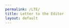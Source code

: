 ```yaml
---
permalink: /LTE/
title: Letter to the Editor
layout: default
---
```

<link rel='preload' href='https://static.everyaction.com/ea-actiontag/at.js' as='script' crossorigin='anonymous'>
 <link rel='preload' href='https://static.everyaction.com/ea-actiontag/at.min.css' as='style'>
 <script type='text/javascript' src='https://static.everyaction.com/ea-actiontag/at.js' crossorigin='anonymous'></script>
  <div class="ngp-form"
     data-form-url="https://secure.everyaction.com/v1/Forms/39gm3_6t2kySOrLDGBkPVg2"
          data-fastaction-endpoint="https://fastaction.ngpvan.com"
     data-inline-errors="true"
     data-fastaction-nologin="true"
     data-databag-endpoint="https://profile.ngpvan.com"
     data-databag="everybody"
          data-mobile-autofocus="false">
</div>